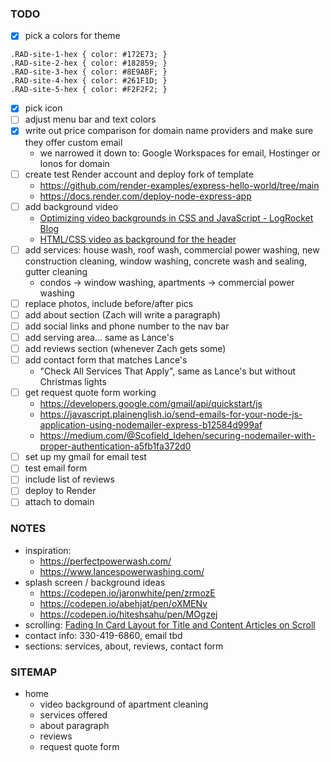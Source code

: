 ### TODO
- [x] pick a colors for theme
```
.RAD-site-1-hex { color: #172E73; }
.RAD-site-2-hex { color: #182859; }
.RAD-site-3-hex { color: #8E9ABF; }
.RAD-site-4-hex { color: #261F1D; }
.RAD-site-5-hex { color: #F2F2F2; }
```
- [x] pick icon
- [ ] adjust menu bar and text colors
- [x] write out price comparison for domain name providers and make sure they offer custom email
    - we narrowed it down to: Google Workspaces for email, Hostinger or Ionos for domain
- [ ] create test Render account and deploy fork of template
    - https://github.com/render-examples/express-hello-world/tree/main
    - https://docs.render.com/deploy-node-express-app
- [ ] add background video
    - [Optimizing video backgrounds in CSS and JavaScript - LogRocket Blog](https://blog.logrocket.com/optimizing-video-backgrounds-css-javascript/)
    - [HTML/CSS video as background for the header](https://stackoverflow.com/questions/54208390/html-css-video-as-background-for-the-header)
- [ ] add services: house wash, roof wash, commercial power washing, new construction cleaning, window washing, concrete wash and sealing, gutter cleaning
    - condos -> window washing, apartments -> commercial power washing
- [ ] replace photos, include before/after pics
- [ ] add about section (Zach will write a paragraph)
- [ ] add social links and phone number to the nav bar
- [ ] add serving area... same as Lance's
- [ ] add reviews section (whenever Zach gets some)
- [ ] add contact form that matches Lance's
    - "Check All Services That Apply", same as Lance's but without Christmas lights
- [ ] get request quote form working
    - https://developers.google.com/gmail/api/quickstart/js
    - https://javascript.plainenglish.io/send-emails-for-your-node-js-application-using-nodemailer-express-b12584d999af
    - https://medium.com/@Scofield_Idehen/securing-nodemailer-with-proper-authentication-a5fb1fa372d0
- [ ] set up my gmail for email test
- [ ] test email form
- [ ] include list of reviews
- [ ] deploy to Render
- [ ] attach to domain

### NOTES
- inspiration:
    - https://perfectpowerwash.com/
    - https://www.lancespowerwashing.com/
- splash screen / background ideas
    - https://codepen.io/jaronwhite/pen/zrmozE
    - https://codepen.io/abehjat/pen/oXMENv
    - https://codepen.io/hiteshsahu/pen/MOgzej
- scrolling: [Fading In Card Layout for Title and Content Articles on Scroll](https://codemyui.com/fading-in-card-layout-for-title-and-content-articles-on-scroll/)
- contact info: 330-419-6860, email tbd
- sections: services, about, reviews, contact form



### SITEMAP
- home
    - video background of apartment cleaning
    - services offered
    - about paragraph
    - reviews
    - request quote form
